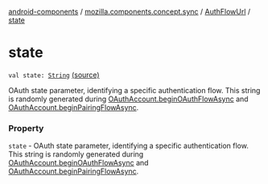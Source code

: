 [android-components](../../index.md) / [mozilla.components.concept.sync](../index.md) / [AuthFlowUrl](index.md) / [state](./state.md)

# state

`val state: `[`String`](https://kotlinlang.org/api/latest/jvm/stdlib/kotlin/-string/index.html) [(source)](https://github.com/mozilla-mobile/android-components/blob/master/components/concept/sync/src/main/java/mozilla/components/concept/sync/OAuthAccount.kt#L42)

OAuth state parameter, identifying a specific authentication flow.
This string is randomly generated during [OAuthAccount.beginOAuthFlowAsync](../-o-auth-account/begin-o-auth-flow-async.md) and [OAuthAccount.beginPairingFlowAsync](../-o-auth-account/begin-pairing-flow-async.md).

### Property

`state` - OAuth state parameter, identifying a specific authentication flow.
This string is randomly generated during [OAuthAccount.beginOAuthFlowAsync](../-o-auth-account/begin-o-auth-flow-async.md) and [OAuthAccount.beginPairingFlowAsync](../-o-auth-account/begin-pairing-flow-async.md).